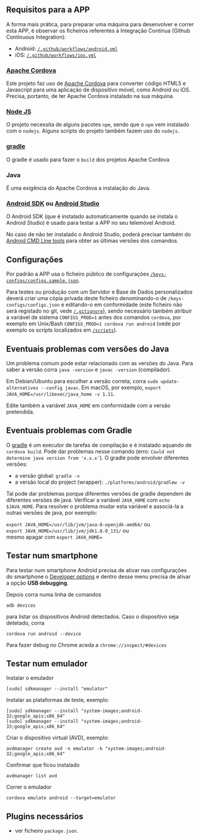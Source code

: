 ## Requisitos para a APP

A forma mais prática, para preparar uma máquina para desenvolver e correr esta APP, é observar os ficheiros referentes à Integração Contínua (Github Continuous Integration):
 - Android: [`/.github/workflows/android.yml`](/.github/workflows/android.yml)
 - iOS: [`/.github/workflows/ios.yml`](/.github/workflows/ios.yml)

### [Apache Cordova](https://cordova.apache.org/)

Este projeto faz uso de <a href="https://cordova.apache.org/">Apache Cordova</a> para converter código HTML5 e Javascript para uma aplicação de dispositivo móvel, como Android ou iOS. Precisa, portanto, de ter Apache Cordova instalado na sua máquina.

### [Node JS](https://nodejs.org/en/download/)

O projeto necessita de alguns pacotes `npm`, sendo que o `npm` vem instalado com o `nodejs`.
Alguns scripts do projeto também fazem uso do `nodejs`.

### [gradle](https://docs.gradle.org/current/userguide/what_is_gradle.html)

O gradle é usado para fazer o `build` dos projetos Apache Cordova

### Java

É uma exigência do Apache Cordova a instalação do Java.

### [Android SDK](https://stackoverflow.com/questions/34556884/how-to-install-android-sdk-on-ubuntu) ou [Android Studio](https://developer.android.com/studio/install)

O Android SDK (que é instalado automaticamente quando se instala o Android Studio) é usado para testar a APP no seu telemóvel Android.

No caso de não ter instalado o Android Studio, poderá precisar também do [Android CMD Line tools](https://developer.android.com/studio/command-line) para obter as últimas versões dos comandos.

## Configurações

Por padrão a APP usa o ficheiro público de configurações [`/keys-configs/configs.sample.json`](/keys-configs/configs.sample.json). 

Para testes ou produção com um Servidor e Base de Dados personalizados deverá criar uma cópia privada deste ficheiro denominando-o de `/keys-configs/configs.json` e editando-o em conformidade (este ficheiro não será registado no git, vede [`/.gitignore`](/.gitignore)), sendo necessário também atribuir a variável de sistema `CONFIGS_PROD=1` antes dos comandos `cordova`, por exemplo em Unix/Bash `CONFIGS_PROD=1 cordova run android` (vede por exemplo os scripts localizados em [`/scripts`](./scripts)).

## Eventuais problemas com versões do Java

Um problema comum pode estar relacionado com as versões do Java. Para saber a versão corra `java -version` e `javac -version` (compilador).

Em Debian/Ubuntu para escolher a versão correta, corra `sudo update-alternatives --config javac`. Em macOS, por exemplo, `export JAVA_HOME=/usr/libexec/java_home -v 1.11`.

Edite também a variável `JAVA_HOME` em conformidade com a versão pretendida.

## Eventuais problemas com Gradle

O [gradle](https://docs.gradle.org/current/userguide/what_is_gradle.html) é um executor de tarefas de compilação e é instalado aquando de `cordova build`. Pode dar problemas nesse comando (erro: `Could not determine java version from 'x.x.x'`). O gradle pode envolver diferentes versões:

- a versão global: `gradle -v`
- a versão local do project (wrapper): `./platforms/android/gradlew -v`

Tal pode dar problemas porque diferentes versões de gradle dependem de diferentes versões de java. Verificar a variável `JAVA_HOME` com `echo $JAVA_HOME`. Para resolver o problema mudar esta variável e associá-la a outras versões de java, por exemplo:

`export JAVA_HOME=/usr/lib/jvm/java-8-openjdk-amd64/` ou<br>
`export JAVA_HOME=/usr/lib/jvm/jdk1.8.0_131/` ou<br>
mesmo apagar com `export JAVA_HOME=`

## Testar num smartphone

Para testar num smartphone Android precisa de ativar nas configurações do smartphone o [Developer options](https://developer.android.com/studio/command-line/adb#Enabling) e dentro desse menu precisa de ativar a opção <b>USB debugging</b>.

Depois corra numa linha de comandos

`adb devices`

para listar os dispositivos Android detectados. Caso o dispositivo seja detetado, corra

`cordova run android --device`

Para fazer debug no Chrome aceda a `chrome://inspect/#devices`

## Testar num emulador

Instalar o emulador

```
[sudo] sdkmanager --install "emulator"
```

Instalar as plataformas de teste, exemplo:

```
[sudo] sdkmanager --install "system-images;android-32;google_apis;x86_64"
[sudo] sdkmanager --install "system-images;android-33;google_apis;x86_64"
```

Criar o dispositivo virtual (AVD), exemplo:

```
avdmanager create avd -n emulator -k "system-images;android-32;google_apis;x86_64"
```

Confirmar que ficou instalado

```
avdmanager list avd
```

Correr o emulador

```
cordova emulate android --target=emulator
```

## Plugins necessários

* ver ficheiro `package.json`.

